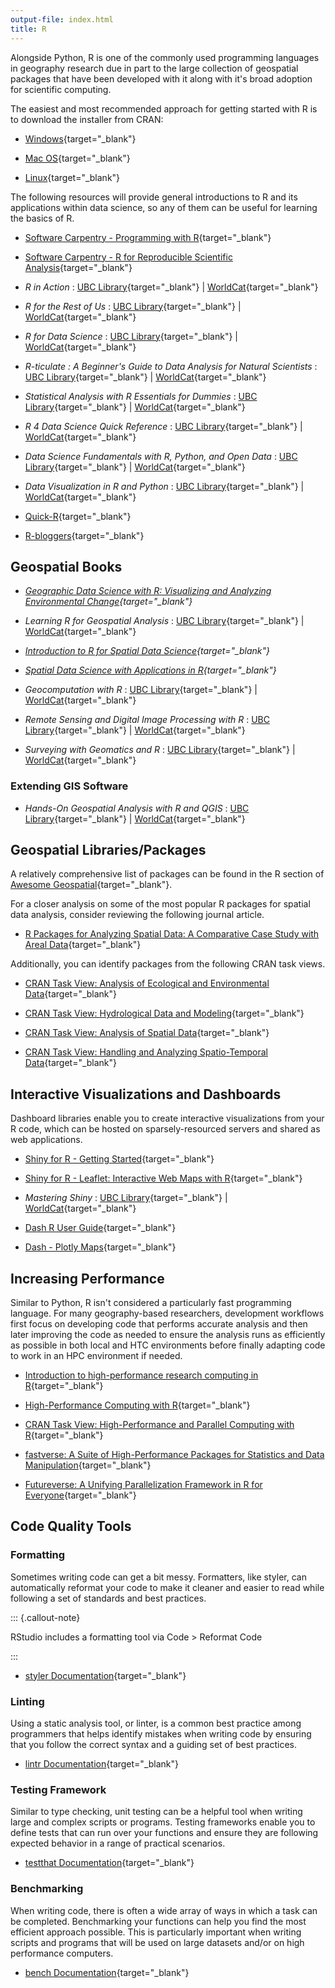 ```yaml
---
output-file: index.html
title: R
---
```


Alongside Python, R is one of the commonly used programming languages in
geography research due in part to the large collection of geospatial packages
that have been developed with it along with it's broad adoption for scientific
computing.

The easiest and most recommended approach for getting started with R is to
download the installer from CRAN:

- [Windows](https://cran.r-project.org/bin/windows/base/){target="\_blank"}

- [Mac OS](https://cran.r-project.org/bin/macosx/){target="\_blank"}

- [Linux](https://cran.r-project.org/bin/linux/){target="\_blank"}

The following resources will provide general introductions to R and its
applications within data science, so any of them can be useful for learning the
basics of R.

- [Software Carpentry - Programming with R](https://swcarpentry.github.io/r-novice-inflammation/){target="\_blank"}

- [Software Carpentry - R for Reproducible Scientific Analysis](https://swcarpentry.github.io/r-novice-gapminder/){target="\_blank"}

- _R in Action_ :
  [UBC Library](https://go.exlibris.link/P6rJdt9g){target="\_blank"} |
  [WorldCat](https://search.worldcat.org/title/1325721232){target="\_blank"}

- _R for the Rest of Us_ :
  [UBC Library](https://go.exlibris.link/CryW41CM){target="\_blank"} |
  [WorldCat](https://search.worldcat.org/title/1431119628){target="\_blank"}

- _R for Data Science_ :
  [UBC Library](https://go.exlibris.link/FW9jGNqj){target="\_blank"} |
  [WorldCat](https://search.worldcat.org/title/1392138200){target="\_blank"}

- _R-ticulate : A Beginner's Guide to Data Analysis for Natural Scientists_ :
  [UBC Library](https://go.exlibris.link/BTKFxJ9H){target="\_blank"} |
  [WorldCat](https://search.worldcat.org/title/1445866209){target="\_blank"}

- _Statistical Analysis with R Essentials for Dummies_ :
  [UBC Library](https://go.exlibris.link/Stf1fNCy){target="\_blank"} |
  [WorldCat](https://search.worldcat.org/title/1430211695){target="\_blank"}

- _R 4 Data Science Quick Reference_ :
  [UBC Library](https://go.exlibris.link/PLPKnlK4){target="\_blank"} |
  [WorldCat](https://search.worldcat.org/title/1349468003){target="\_blank"}

- _Data Science Fundamentals with R, Python, and Open Data_ :
  [UBC Library](https://go.exlibris.link/kz6Z0BfH){target="\_blank"} |
  [WorldCat](https://search.worldcat.org/title/1409031863){target="\_blank"}

- _Data Visualization in R and Python_ :
  [UBC Library](https://learning.oreilly.com/library/view/data-visualization-in/9781394289486/){target="\_blank"}
  | [WorldCat](https://search.worldcat.org/title/1474198974){target="\_blank"}

- [Quick-R](https://www.statmethods.net/){target="\_blank"}

- [R-bloggers](https://www.r-bloggers.com/){target="\_blank"}

## Geospatial Books

- _[Geographic Data Science with R: Visualizing and Analyzing Environmental Change](https://doi.org/10.1201/9781003326199){target="\_blank"}_

- _Learning R for Geospatial Analysis_ :
  [UBC Library](https://go.exlibris.link/nMcRqq29){target="\_blank"} |
  [WorldCat](https://search.worldcat.org/title/900886812){target="\_blank"}

- _[Introduction to R for Spatial Data Science](https://rspatial.org/intr/index.html){target="\_blank"}_

- _[Spatial Data Science with Applications in R](https://r-spatial.org/book/){target="\_blank"}_

- _Geocomputation with R_ :
  [UBC Library](https://go.exlibris.link/hS3B926C){target="\_blank"} |
  [WorldCat](https://search.worldcat.org/title/1090540543){target="\_blank"}

- _Remote Sensing and Digital Image Processing with R_ :
  [UBC Library](https://go.exlibris.link/JMr62B9N){target="\_blank"} |
  [WorldCat](https://search.worldcat.org/title/1378724739){target="\_blank"}

- _Surveying with Geomatics and R_ :
  [UBC Library](https://go.exlibris.link/yzsrpMzv){target="\_blank"} |
  [WorldCat](https://search.worldcat.org/title/1273700848){target="\_blank"}

### Extending GIS Software

- _Hands-On Geospatial Analysis with R and QGIS_ :
  [UBC Library](https://go.exlibris.link/c835FCNj){target="\_blank"} |
  [WorldCat](https://search.worldcat.org/title/1084488168){target="\_blank"}

## Geospatial Libraries/Packages

A relatively comprehensive list of packages can be found in the R section of
[Awesome Geospatial](https://github.com/sacridini/Awesome-Geospatial#R){target="\_blank"}.

For a closer analysis on some of the most popular R packages for spatial data
analysis, consider reviewing the following journal article.

- [R Packages for Analyzing Spatial Data: A Comparative Case Study with Areal Data](https://doi.org/10.1111/gean.12319){target="\_blank"}

Additionally, you can identify packages from the following CRAN task views.

- [CRAN Task View: Analysis of Ecological and Environmental Data](https://cran.r-project.org/web/views/Environmetrics.html){target="\_blank"}

- [CRAN Task View: Hydrological Data and Modeling](https://cran.r-project.org/web/views/Hydrology.html){target="\_blank"}

- [CRAN Task View: Analysis of Spatial Data](https://cran.r-project.org/web/views/Spatial.html){target="\_blank"}

- [CRAN Task View: Handling and Analyzing Spatio-Temporal Data](https://cran.r-project.org/web/views/SpatioTemporal.html){target="\_blank"}

## Interactive Visualizations and Dashboards

Dashboard libraries enable you to create interactive visualizations from your R
code, which can be hosted on sparsely-resourced servers and shared as web
applications.

- [Shiny for R - Getting Started](https://shiny.posit.co/r/getstarted/shiny-basics/lesson1/index.html){target="\_blank"}

- [Shiny for R - Leaflet: Interactive Web Maps with R](https://posit.co/blog/leaflet-interactive-web-maps-with-r/){target="\_blank"}

- _Mastering Shiny_ :
  [UBC Library](https://go.exlibris.link/BST471rL){target="\_blank"} |
  [WorldCat](https://search.worldcat.org/title/1235778006){target="\_blank"}

- [Dash R User Guide](https://dash.plotly.com/r){target="\_blank"}

- [Dash - Plotly Maps](https://plotly.com/r/maps/){target="\_blank"}

## Increasing Performance

Similar to Python, R isn't considered a particularly fast programming language.
For many geography-based researchers, development workflows first focus on
developing code that performs accurate analysis and then later improving the
code as needed to ensure the analysis runs as efficiently as possible in both
local and HTC environments before finally adapting code to work in an HPC
environment if needed.

- [Introduction to high-performance research computing in R](https://youtu.be/mxkhOHdN2Hw){target="\_blank"}

- [High-Performance Computing with R](https://youtu.be/__JIh2uBzg8?si=Kjm_kdhM9sAMxrK3){target="\_blank"}

- [CRAN Task View: High-Performance and Parallel Computing with R](https://cran.r-project.org/web/views/HighPerformanceComputing.html){target="\_blank"}

- [fastverse: A Suite of High-Performance Packages for Statistics and Data Manipulation](https://fastverse.github.io/fastverse/index.html){target="\_blank"}

- [Futureverse: A Unifying Parallelization Framework in R for Everyone](https://www.futureverse.org/){target="\_blank"}

## Code Quality Tools

### Formatting

Sometimes writing code can get a bit messy. Formatters, like styler, can
automatically reformat your code to make it cleaner and easier to read while
following a set of standards and best practices.

::: {.callout-note}

RStudio includes a formatting tool via Code \> Reformat Code

:::

- [styler Documentation](https://styler.r-lib.org/){target="\_blank"}

### Linting

Using a static analysis tool, or linter, is a common best practice among
programmers that helps identify mistakes when writing code by ensuring that you
follow the correct syntax and a guiding set of best practices.

- [lintr Documentation](https://lintr.r-lib.org/){target="\_blank"}

### Testing Framework

Similar to type checking, unit testing can be a helpful tool when writing large
and complex scripts or programs. Testing frameworks enable you to define tests
that can run over your functions and ensure they are following expected behavior
in a range of practical scenarios.

- [testthat Documentation](https://testthat.r-lib.org/){target="\_blank"}

### Benchmarking

When writing code, there is often a wide array of ways in which a task can be
completed. Benchmarking your functions can help you find the most efficient
approach possible. This is particularly important when writing scripts and
programs that will be used on large datasets and/or on high performance
computers.

- [bench Documentation](https://cran.r-project.org/web/packages/bench/bench.pdf){target="\_blank"}
